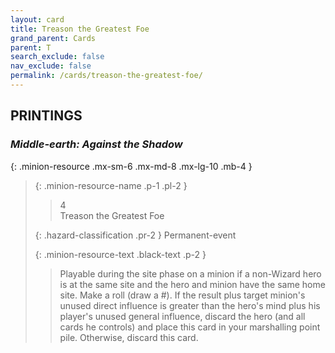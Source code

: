 ```yaml
---
layout: card
title: Treason the Greatest Foe
grand_parent: Cards
parent: T
search_exclude: false
nav_exclude: false
permalink: /cards/treason-the-greatest-foe/
---
```


## PRINTINGS


### _Middle-earth: Against the Shadow_

{: .minion-resource .mx-sm-6 .mx-md-8 .mx-lg-10 .mb-4 }
> {: .minion-resource-name .p-1 .pl-2 }
> > <div class="hazard-mp">4</div>
> > <div class="card-name">Treason the Greatest Foe</div>
>
> {: .hazard-classification .pr-2 }
> Permanent-event
>
> {: .minion-resource-text .black-text .p-2 }
> > Playable during the site phase on a minion if a non-Wizard hero is at the same site and the hero and minion have the same home site. Make a roll (draw a #). If the result plus target minion's unused direct influence is greater than the hero's mind plus his player's unused general influence, discard the hero (and all cards he controls) and place this card in your marshalling point pile. Otherwise, discard this card. 
> 
